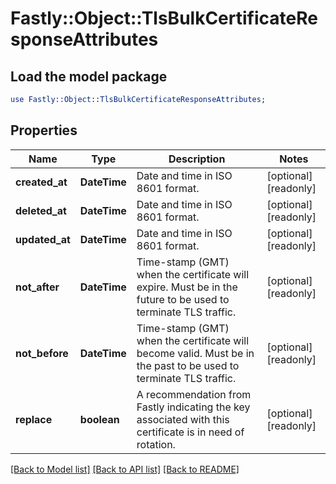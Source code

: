 # Fastly::Object::TlsBulkCertificateResponseAttributes

## Load the model package
```perl
use Fastly::Object::TlsBulkCertificateResponseAttributes;
```

## Properties
Name | Type | Description | Notes
------------ | ------------- | ------------- | -------------
**created_at** | **DateTime** | Date and time in ISO 8601 format. | [optional] [readonly] 
**deleted_at** | **DateTime** | Date and time in ISO 8601 format. | [optional] [readonly] 
**updated_at** | **DateTime** | Date and time in ISO 8601 format. | [optional] [readonly] 
**not_after** | **DateTime** | Time-stamp (GMT) when the certificate will expire. Must be in the future to be used to terminate TLS traffic. | [optional] [readonly] 
**not_before** | **DateTime** | Time-stamp (GMT) when the certificate will become valid. Must be in the past to be used to terminate TLS traffic. | [optional] [readonly] 
**replace** | **boolean** | A recommendation from Fastly indicating the key associated with this certificate is in need of rotation. | [optional] [readonly] 

[[Back to Model list]](../README.md#documentation-for-models) [[Back to API list]](../README.md#documentation-for-api-endpoints) [[Back to README]](../README.md)


